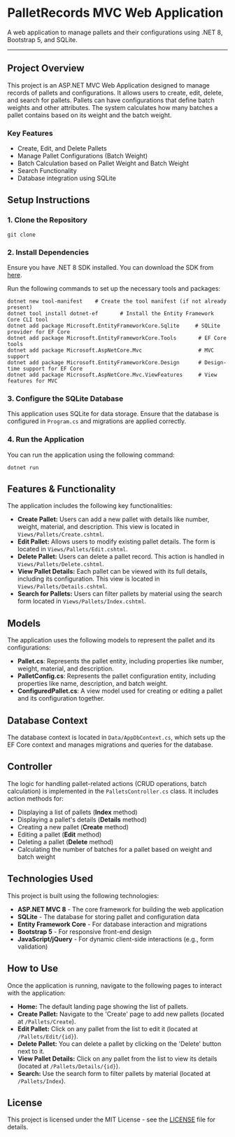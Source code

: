 PalletRecords MVC Web Application
=================================

A web application to manage pallets and their configurations using .NET 8, Bootstrap 5, and SQLite.

* * *

Project Overview
----------------

This project is an ASP.NET MVC Web Application designed to manage records of pallets and configurations. It allows users to create, edit, delete, and search for pallets. Pallets can have configurations that define batch weights and other attributes. The system calculates how many batches a pallet contains based on its weight and the batch weight.

### Key Features

*   Create, Edit, and Delete Pallets
*   Manage Pallet Configurations (Batch Weight)
*   Batch Calculation based on Pallet Weight and Batch Weight
*   Search Functionality
*   Database integration using SQLite

Setup Instructions
------------------

### 1\. Clone the Repository

    git clone 

### 2\. Install Dependencies

Ensure you have .NET 8 SDK installed. You can download the SDK from [here](https://dotnet.microsoft.com/download/dotnet).

Run the following commands to set up the necessary tools and packages:

    dotnet new tool-manifest    # Create the tool manifest (if not already present)
    dotnet tool install dotnet-ef       # Install the Entity Framework Core CLI tool
    dotnet add package Microsoft.EntityFrameworkCore.Sqlite     # SQLite provider for EF Core
    dotnet add package Microsoft.EntityFrameworkCore.Tools       # EF Core tools
    dotnet add package Microsoft.AspNetCore.Mvc                  # MVC support
    dotnet add package Microsoft.EntityFrameworkCore.Design      # Design-time support for EF Core
    dotnet add package Microsoft.AspNetCore.Mvc.ViewFeatures     # View features for MVC

### 3\. Configure the SQLite Database

This application uses SQLite for data storage. Ensure that the database is configured in `Program.cs` and migrations are applied correctly.

### 4\. Run the Application

You can run the application using the following command:

    dotnet run

Features & Functionality
------------------------

The application includes the following key functionalities:

*   **Create Pallet:** Users can add a new pallet with details like number, weight, material, and description. This view is located in `Views/Pallets/Create.cshtml`.
*   **Edit Pallet:** Allows users to modify existing pallet details. The form is located in `Views/Pallets/Edit.cshtml`.
*   **Delete Pallet:** Users can delete a pallet record. This action is handled in `Views/Pallets/Delete.cshtml`.
*   **View Pallet Details:** Each pallet can be viewed with its full details, including its configuration. This view is located in `Views/Pallets/Details.cshtml`.
*   **Search for Pallets:** Users can filter pallets by material using the search form located in `Views/Pallets/Index.cshtml`.

Models
------

The application uses the following models to represent the pallet and its configurations:

*   **Pallet.cs**: Represents the pallet entity, including properties like number, weight, material, and description.
*   **PalletConfig.cs**: Represents the pallet configuration entity, including properties like name, description, and batch weight.
*   **ConfiguredPallet.cs**: A view model used for creating or editing a pallet and its configuration together.

Database Context
----------------

The database context is located in `Data/AppDbContext.cs`, which sets up the EF Core context and manages migrations and queries for the database.

Controller
----------

The logic for handling pallet-related actions (CRUD operations, batch calculation) is implemented in the `PalletsController.cs` class. It includes action methods for:

*   Displaying a list of pallets (**Index** method)
*   Displaying a pallet's details (**Details** method)
*   Creating a new pallet (**Create** method)
*   Editing a pallet (**Edit** method)
*   Deleting a pallet (**Delete** method)
*   Calculating the number of batches for a pallet based on weight and batch weight

Technologies Used
-----------------

This project is built using the following technologies:

*   **ASP.NET MVC 8** - The core framework for building the web application
*   **SQLite** - The database for storing pallet and configuration data
*   **Entity Framework Core** - For database interaction and migrations
*   **Bootstrap 5** - For responsive front-end design
*   **JavaScript/jQuery** - For dynamic client-side interactions (e.g., form validation)

How to Use
----------

Once the application is running, navigate to the following pages to interact with the application:

*   **Home:** The default landing page showing the list of pallets.
*   **Create Pallet:** Navigate to the 'Create' page to add new pallets (located at `/Pallets/Create`).
*   **Edit Pallet:** Click on any pallet from the list to edit it (located at `/Pallets/Edit/{id}`).
*   **Delete Pallet:** You can delete a pallet by clicking on the 'Delete' button next to it.
*   **View Pallet Details:** Click on any pallet from the list to view its details (located at `/Pallets/Details/{id}`).
*   **Search:** Use the search form to filter pallets by material (located at `/Pallets/Index`).

License
-------

This project is licensed under the MIT License - see the [LICENSE](#) file for details.